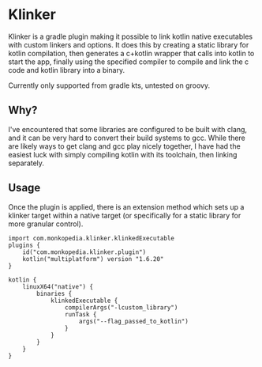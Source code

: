 # Klinker

Klinker is a gradle plugin making it possible to link kotlin native executables with custom
linkers and options. It does this by creating a static library for kotlin compilation, then
generates a c+kotlin wrapper that calls into kotlin to start the app, finally using the specified
compiler to compile and link the c code and kotlin library into a binary.

Currently only supported from gradle kts, untested on groovy.

## Why?

I've encountered that some libraries are configured to be built with clang, and it can be very hard
to convert their build systems to gcc. While there are likely ways to get clang and gcc play nicely
together, I have had the easiest luck with simply compiling kotlin with its toolchain, then linking
separately.

## Usage

Once the plugin is applied, there is an extension method which sets up a klinker target within a
native target (or specifically for a static library for more granular control).

```
import com.monkopedia.klinker.klinkedExecutable
plugins {
    id("com.monkopedia.klinker.plugin")
    kotlin("multiplatform") version "1.6.20"
}

kotlin {
    linuxX64("native") {
        binaries {
            klinkedExecutable {
                compilerArgs("-lcustom_library")
                runTask {
                    args("--flag_passed_to_kotlin")
                }
            }
        }
    }
}
```
